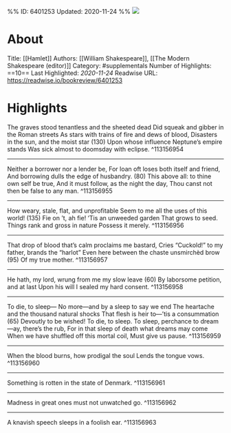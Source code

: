 %%
ID: 6401253
Updated: 2020-11-24
%%
![](https://images-na.ssl-images-amazon.com/images/I/51Dr5QsUAbL._SL500_.jpg)

# About
Title: [[Hamlet]]
Authors: [[William Shakespeare]], [[The Modern Shakespeare (editor)]]
Category: #supplementals
Number of Highlights: ==10==
Last Highlighted: *2020-11-24*
Readwise URL: https://readwise.io/bookreview/6401253

# Highlights 
The graves stood tenantless and the sheeted dead Did squeak and gibber in the Roman streets As stars with trains of fire and dews of blood, Disasters in the sun, and the moist star (130) Upon whose influence Neptune’s empire stands Was sick almost to doomsday with eclipse.  ^113156954

---

Neither a borrower nor a lender be, For loan oft loses both itself and friend, And borrowing dulls the edge of husbandry. (80) This above all: to thine own self be true, And it must follow, as the night the day, Thou canst not then be false to any man.  ^113156955

---

How weary, stale, flat, and unprofitable Seem to me all the uses of this world! (135) Fie on ’t, ah fie! ‘Tis an unweeded garden That grows to seed. Things rank and gross in nature Possess it merely.  ^113156956

---

That drop of blood that’s calm proclaims me bastard, Cries “Cuckold!” to my father, brands the “harlot” Even here between the chaste unsmirchèd brow (95) Of my true mother.  ^113156957

---

He hath, my lord, wrung from me my slow leave (60) By laborsome petition, and at last Upon his will I sealed my hard consent.  ^113156958

---

To die, to sleep— No more—and by a sleep to say we end The heartache and the thousand natural shocks That flesh is heir to—’tis a consummation (65) Devoutly to be wished! To die, to sleep. To sleep, perchance to dream—ay, there’s the rub, For in that sleep of death what dreams may come When we have shuffled off this mortal coil, Must give us pause.  ^113156959

---

When the blood burns, how prodigal the soul Lends the tongue vows.  ^113156960

---

Something is rotten in the state of Denmark.  ^113156961

---

Madness in great ones must not unwatched go.  ^113156962

---

A knavish speech sleeps in a foolish ear.  ^113156963

